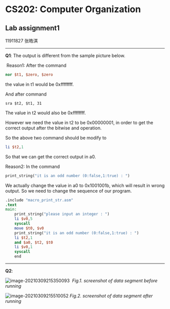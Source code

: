 # **CS202: Computer Organization**

## Lab assignment1

11911827 张皓淇

***

**Q1**: The output is different from the sample picture below. 

​	Reason1: After the command 

```MIPS
nor $t1, $zero, $zero
```

 the value in t1 would be 0xffffffff.

And after command 

``` MIPD
sra $t2, $t1, 31
```

The value in t2 would also be 0xffffffff.

However we need the value in t2 to be 0x00000001,  in order to get the correct output after the bitwise and operation.

So the above two command should be modify to

```MIPS
li $t2,1
```

So that we can get the correct output in a0.	

Reason2: In the command 

```MIPS
print_string("it is an odd number (0:false,1:true) : ")
```

We actually change the value in a0 to 0x1001001b, which will result in wrong output. So we need to change the sequence of our program.

```MIPS
.include "macro_print_str.asm"
.text
main:
	print_string("please input an integer : ")
	li $v0,5
	syscall
	move $t0, $v0
	print_string("it is an odd number (0:false,1:true) : ")
	li $t2,1
	and $a0, $t2, $t0
	li $v0,1
	syscall
	end
```

***

**Q2**: 

![image-20210309215350093](C:\Users\zhq\AppData\Roaming\Typora\typora-user-images\image-20210309215350093.png)
​							*Fig.1. screenshot of data segment before running*

![image-20210309215510052](C:\Users\zhq\AppData\Roaming\Typora\typora-user-images\image-20210309215510052.png)
							*Fig.2. screenshot of data segment after running*